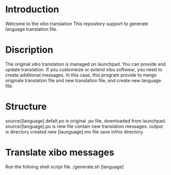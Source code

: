 # Introduction
Welcome to the xibo translation
This repository support to generate language translation file.

# Discription
The original xibo translation is managed on launchpad.
You can provide and update translation.
If you customeize or extend xibo softwear, you need to create additional messages.
In this case, this program provide to merge originale translation file and new translation file, and create new language file.

#  Structure
source/[language].defalt.po is original .po file, downloaded from launchpad.
source/[language].po is new file contain new translation messages.
output is directory  created new  [launguage].mo file save inthis directory.

# Translate xibo messages
Run the folloing shell script file
./generate.sh [language]

